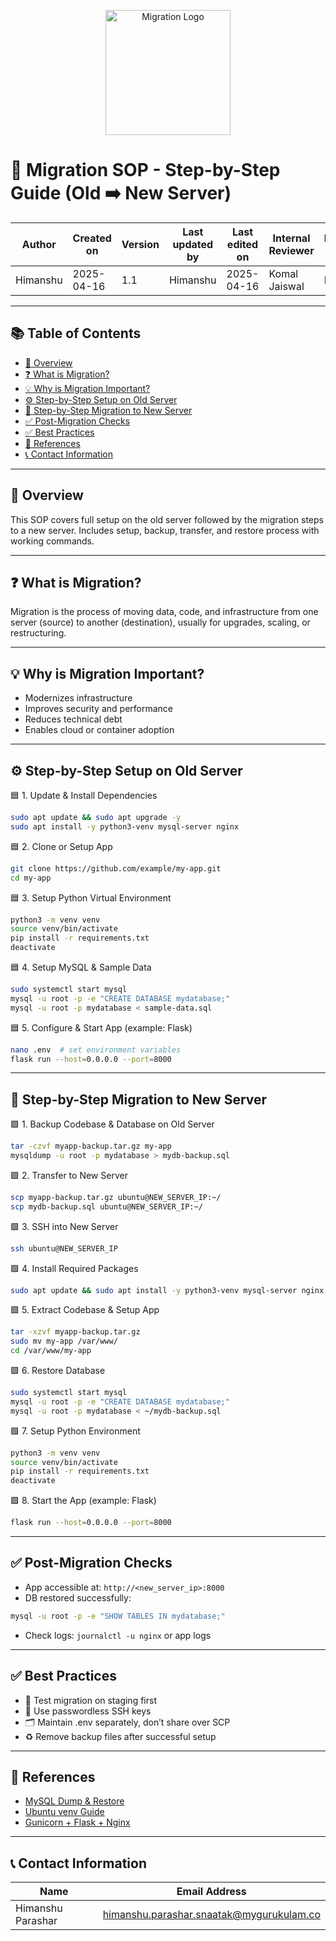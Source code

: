 <p align="center">
  <img src="https://img.icons8.com/clouds/500/server-migration.png" alt="Migration Logo" width="200"/>
</p>

# 🔄 Migration SOP - Step-by-Step Guide (Old ➡️ New Server)

| Author   | Created on | Version | Last updated by | Last edited on | Internal Reviewer | Reviewer L0 | Reviewer L1 | Reviewer L2 |
|----------|------------|---------|------------------|----------------|-------------------|-------------|-------------|-------------|
| Himanshu | 2025-04-16 | 1.1     | Himanshu         | 2025-04-16     | Komal Jaiswal     | Imran       | Shashi      | Mahesh Kumar |

---

## 📚 Table of Contents

- [📌 Overview](#-overview)
- [❓ What is Migration?](#-what-is-migration)
- [💡 Why is Migration Important?](#-why-is-migration-important)
- [⚙️ Step-by-Step Setup on Old Server](#️-step-by-step-setup-on-old-server)
- [🚚 Step-by-Step Migration to New Server](#-step-by-step-migration-to-new-server)
- [✅ Post-Migration Checks](#-post-migration-checks)
- [✅ Best Practices](#-best-practices)
- [📎 References](#-references)
- [📞 Contact Information](#-contact-information)

---

## 📌 Overview

This SOP covers full setup on the old server followed by the migration steps to a new server. Includes setup, backup, transfer, and restore process with working commands.

---

## ❓ What is Migration?

Migration is the process of moving data, code, and infrastructure from one server (source) to another (destination), usually for upgrades, scaling, or restructuring.

---

## 💡 Why is Migration Important?

- Modernizes infrastructure  
- Improves security and performance  
- Reduces technical debt  
- Enables cloud or container adoption

---

## ⚙️ Step-by-Step Setup on Old Server

🟦 1. Update & Install Dependencies
```bash
sudo apt update && sudo apt upgrade -y
sudo apt install -y python3-venv mysql-server nginx
```

🟦 2. Clone or Setup App
```bash
git clone https://github.com/example/my-app.git
cd my-app
```

🟦 3. Setup Python Virtual Environment
```bash
python3 -m venv venv
source venv/bin/activate
pip install -r requirements.txt
deactivate
```

🟦 4. Setup MySQL & Sample Data
```bash
sudo systemctl start mysql
mysql -u root -p -e "CREATE DATABASE mydatabase;"
mysql -u root -p mydatabase < sample-data.sql
```

🟦 5. Configure & Start App (example: Flask)
```bash
nano .env  # set environment variables
flask run --host=0.0.0.0 --port=8000
```

---

## 🚚 Step-by-Step Migration to New Server

🟩 1. Backup Codebase & Database on Old Server
```bash
tar -czvf myapp-backup.tar.gz my-app
mysqldump -u root -p mydatabase > mydb-backup.sql
```

🟩 2. Transfer to New Server
```bash
scp myapp-backup.tar.gz ubuntu@NEW_SERVER_IP:~/
scp mydb-backup.sql ubuntu@NEW_SERVER_IP:~/
```

🟩 3. SSH into New Server
```bash
ssh ubuntu@NEW_SERVER_IP
```

🟩 4. Install Required Packages
```bash
sudo apt update && sudo apt install -y python3-venv mysql-server nginx
```

🟩 5. Extract Codebase & Setup App
```bash
tar -xzvf myapp-backup.tar.gz
sudo mv my-app /var/www/
cd /var/www/my-app
```

🟩 6. Restore Database
```bash
sudo systemctl start mysql
mysql -u root -p -e "CREATE DATABASE mydatabase;"
mysql -u root -p mydatabase < ~/mydb-backup.sql
```

🟩 7. Setup Python Environment
```bash
python3 -m venv venv
source venv/bin/activate
pip install -r requirements.txt
deactivate
```

🟩 8. Start the App (example: Flask)
```bash
flask run --host=0.0.0.0 --port=8000
```

---

## ✅ Post-Migration Checks

- App accessible at: `http://<new_server_ip>:8000`
- DB restored successfully:
```bash
mysql -u root -p -e "SHOW TABLES IN mydatabase;"
```
- Check logs: `journalctl -u nginx` or app logs

---

## ✅ Best Practices

- 🧪 Test migration on staging first  
- 🔐 Use passwordless SSH keys  
- 🗂️ Maintain .env separately, don’t share over SCP  
- ♻️ Remove backup files after successful setup  

---

## 📎 References

- [MySQL Dump & Restore](https://dev.mysql.com/doc/refman/8.0/en/mysqldump.html)
- [Ubuntu venv Guide](https://docs.python.org/3/library/venv.html)
- [Gunicorn + Flask + Nginx](https://docs.gunicorn.org/en/stable/deploy.html)

---

## 📞 Contact Information

| Name              | Email Address                                   |
|-------------------|--------------------------------------------------|
| Himanshu Parashar | himanshu.parashar.snaatak@mygurukulam.co        |
